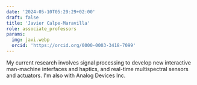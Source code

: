 ```yaml
---
date: '2024-05-10T05:29:29+02:00'
draft: false
title: 'Javier Calpe-Maravilla'
role: associate_professors
params:
  img: javi.webp
  orcid: 'https://orcid.org/0000-0003-3418-7099'
---
```


My current research involves signal processing to develop new interactive man-machine interfaces and haptics, and real-time multispectral sensors and actuators. I'm also with Analog Devices Inc.